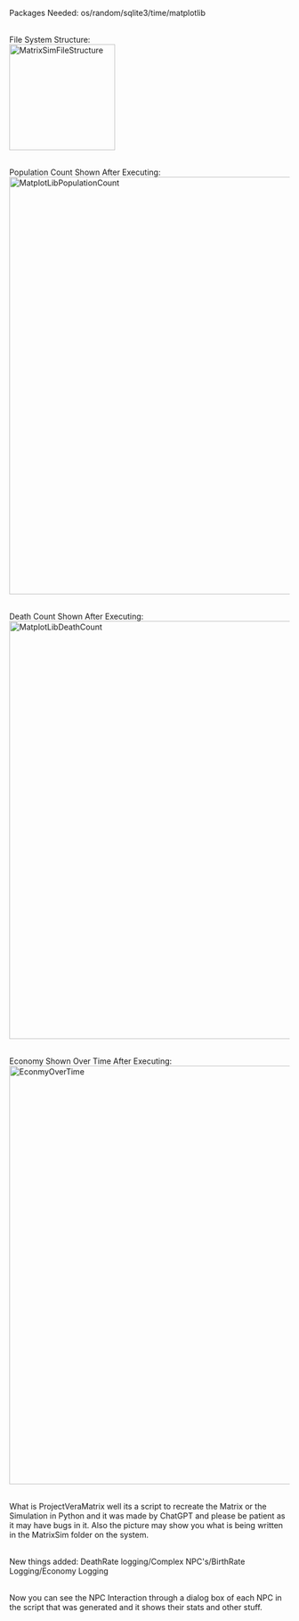Packages Needed: os/random/sqlite3/time/matplotlib

<br>File System Structure:</br>
<img width="190" alt="MatrixSimFileStructure" src="https://github.com/MrMime0x0/ProjectVeraMatrix/assets/136033068/0bcc6cd0-e7f1-44b3-8110-74ada28a7bb9">

<br>Population Count Shown After Executing:</br>
<img width="749" alt="MatplotLibPopulationCount" src="https://github.com/MrMime0x0/ProjectVeraMatrix/assets/136033068/59e6ec87-7078-4b78-b630-3e371befdaf9">

<br>Death Count Shown After Executing:</br>
<img width="750" alt="MatplotLibDeathCount" src="https://github.com/MrMime0x0/ProjectVeraMatrix/assets/136033068/6c837a6a-40d3-4ab2-a5f0-10b2cd634498">

<br>Economy Shown Over Time After Executing:</br>
<img width="751" alt="EconmyOverTime" src="https://github.com/MrMime0x0/ProjectVeraMatrix/assets/136033068/716ca150-c746-48ae-b195-2a24d8cc1ee5">

<br>What is ProjectVeraMatrix well its a script to recreate the Matrix or the Simulation in Python and it was made by ChatGPT and please be patient as it may have bugs in it. Also the picture may show you what is being written in the MatrixSim folder on the system.</br>

<br>New things added: DeathRate logging/Complex NPC's/BirthRate Logging/Economy Logging</br>

<br>Now you can see the NPC Interaction through a dialog box of each NPC in the script that was generated and it shows their stats and other stuff.</br>
